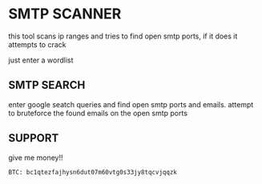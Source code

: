 # SMTP SCANNER

this tool scans ip ranges and tries to find open smtp ports, if it does it attempts to crack

just enter a wordlist


## SMTP SEARCH

enter google seatch queries and find open smtp ports and emails. attempt to bruteforce the found emails on the open smtp ports

## SUPPORT

give me money!!

`BTC: bc1qtezfajhysn6dut07m60vtg0s33jy8tqcvjqqzk`
